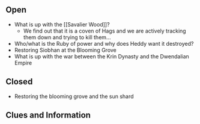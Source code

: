 
## Open
- What is up with the [[Savalier Wood]]?
	- We find out that it is a coven of Hags and we are actively tracking them down and trying to kill them...
- Who/what is the Ruby of power and why does Heddy want it destroyed?
- Restoring Siobhan at the Blooming Grove
- What is up with the war between the Krin Dynasty and the Dwendalian Empire
## Closed
- Restoring the blooming grove and the sun shard
## Clues and Information

